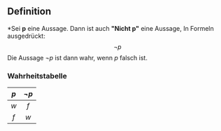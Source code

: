 ## Definition

*Sei **p** eine Aussage. Dann ist auch **"Nicht p"** eine Aussage, In Formeln ausgedrückt:
$$\neg p$$
Die Aussage $\neg p$ ist dann wahr, wenn $p$ falsch ist.

### Wahrheitstabelle 

| $p$ | $\neg p$ |
| :--: | :--: |
| $w$ | $f$ |
| $f$ | $w$ |